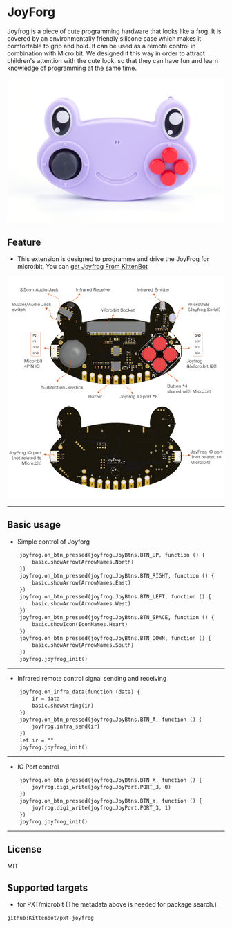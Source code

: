 # JoyForg

Joyfrog is a piece of cute programming hardware that looks like a frog. It is covered by an environmentally friendly silicone case which makes it comfortable to grip and hold. It can be used as a remote control in combination with Micro:bit.
We designed it this way in order to attract children's attention with the cute look, so that they can have fun and learn knowledge of programming at the same time.

![joyfrog](joyfrog.png)

## Feature

* This extension is designed to programme and drive the JoyFrog for micro:bit, You can [get Joyfrog From KittenBot](https://item.taobao.com/item.htm?spm=a1z10.3-c-s.w4002-21482550023.32.42a95d5fcvWbCF&id=592303306447)



![intro](intro.png)
  

----------
## Basic usage

* Simple control of Joyforg

```blocks
    joyfrog.on_btn_pressed(joyfrog.JoyBtns.BTN_UP, function () {
        basic.showArrow(ArrowNames.North)
    })
    joyfrog.on_btn_pressed(joyfrog.JoyBtns.BTN_RIGHT, function () {
        basic.showArrow(ArrowNames.East)
    })
    joyfrog.on_btn_pressed(joyfrog.JoyBtns.BTN_LEFT, function () {
        basic.showArrow(ArrowNames.West)
    })
    joyfrog.on_btn_pressed(joyfrog.JoyBtns.BTN_SPACE, function () {
        basic.showIcon(IconNames.Heart)
    })
    joyfrog.on_btn_pressed(joyfrog.JoyBtns.BTN_DOWN, function () {
        basic.showArrow(ArrowNames.South)
    })
    joyfrog.joyfrog_init()

```

---

* Infrared remote control signal sending and receiving

```blocks
    joyfrog.on_infra_data(function (data) {
        ir = data
        basic.showString(ir)
    })
    joyfrog.on_btn_pressed(joyfrog.JoyBtns.BTN_A, function () {
        joyfrog.infra_send(ir)
    })
    let ir = ""
    joyfrog.joyfrog_init()

```

---

* IO Port control

```blocks
    joyfrog.on_btn_pressed(joyfrog.JoyBtns.BTN_X, function () {
        joyfrog.digi_write(joyfrog.JoyPort.PORT_3, 0)
    })
    joyfrog.on_btn_pressed(joyfrog.JoyBtns.BTN_Y, function () {
        joyfrog.digi_write(joyfrog.JoyPort.PORT_3, 1)
    })
    joyfrog.joyfrog_init()

```

---

## License

MIT

## Supported targets

* for PXT/microbit
(The metadata above is needed for package search.)

```package
github:Kittenbot/pxt-joyfrog
```